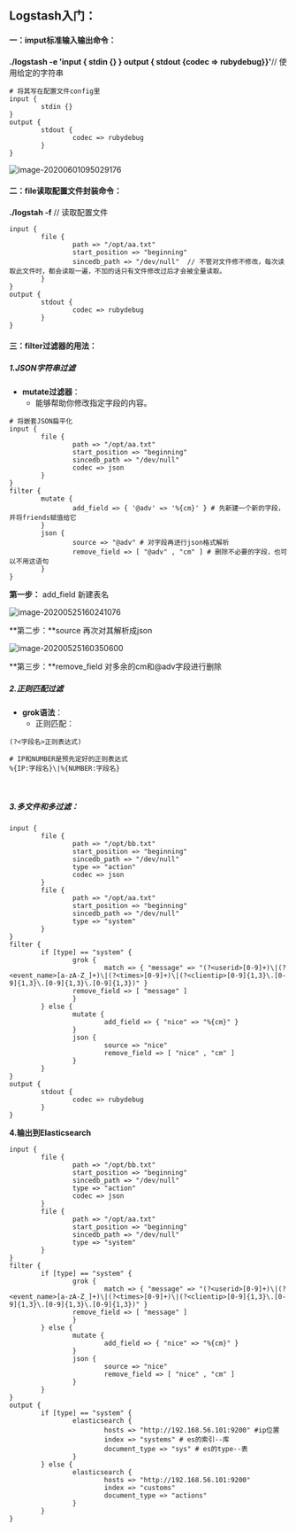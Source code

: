 ## Logstash入门：

#### **一：imput标准输入输出命令：**

**./logstash -e 'input { stdin {} } output { stdout {codec => rubydebug}}'**// 使用给定的字符串

```shell
# 将其写在配置文件config里
input {
        stdin {}
}
output {
        stdout {
                codec => rubydebug
        }
}
```

![image-20200601095029176](C:%5CUsers%5Clenovo%5CAppData%5CRoaming%5CTypora%5Ctypora-user-images%5Cimage-20200601095029176.png)

#### **二：file读取配置文件封装命令：**

**./logstah -f** // 读取配置文件

```shell
input {
        file {
                path => "/opt/aa.txt"
                start_position => "beginning"
                sincedb_path => "/dev/null"  // 不管对文件修不修改，每次读取此文件时，都会读取一遍，不加的话只有文件修改过后才会被全量读取。
        }
}
output {
        stdout {
                codec => rubydebug
        }
}
```

#### **三：filter过滤器的用法：**

##### **1.JSON字符串过滤**

- **mutate过滤器**：
  - 能够帮助你修改指定字段的内容。

```shell
# 将嵌套JSON扁平化
input {
        file {
                path => "/opt/aa.txt"
                start_position => "beginning"
                sincedb_path => "/dev/null" 
                codec => json
        }
}
filter {
        mutate {
                add_field => { '@adv' => '%{cm}' } # 先新建一个新的字段，并将friends赋值给它
        }
        json {
                source => "@adv" # 对字段再进行json格式解析
                remove_field => [ "@adv" , "cm" ] # 删除不必要的字段，也可以不用这语句
        }
}
```

**第一步：** add_field 新建表名

![image-20200525160241076](C:%5CUsers%5Clenovo%5CAppData%5CRoaming%5CTypora%5Ctypora-user-images%5Cimage-20200525160241076.png)

**第二步：**source 再次对其解析成json

![image-20200525160350600](C:%5CUsers%5Clenovo%5CAppData%5CRoaming%5CTypora%5Ctypora-user-images%5Cimage-20200525160350600.png)

**第三步：**remove_field 对多余的cm和@adv字段进行删除

##### **2.正则匹配过滤**

- **grok语法**：
  - 正则匹配：

```
(?<字段名>正则表达式)
```

```
# IP和NUMBER是预先定好的正则表达式
%{IP:字段名}\|%{NUMBER:字段名}
```

​		

##### **3.多文件和多过滤：**

```shell
input {
        file {
                path => "/opt/bb.txt"
                start_position => "beginning"
                sincedb_path => "/dev/null"
                type => "action"
                codec => json
        }
        file {
                path => "/opt/aa.txt"
                start_position => "beginning"
                sincedb_path => "/dev/null"
                type => "system"
        }
}
filter {
        if [type] == "system" {
                grok {
                        match => { "message" => "(?<userid>[0-9]+)\|(?<event_name>[a-zA-Z_]+)\|(?<times>[0-9]+)\|(?<clientip>[0-9]{1,3}\.[0-9]{1,3}\.[0-9]{1,3}\.[0-9]{1,3})" }
                remove_field => [ "message" ]
                }
        } else {
                mutate {
                        add_field => { "nice" => "%{cm}" }
                }
                json {
                        source => "nice"
                        remove_field => [ "nice" , "cm" ]
                }
        }
}
output {
        stdout {
                codec => rubydebug
        }
}

```

**4.输出到Elasticsearch**

```shell
input {
        file {
                path => "/opt/bb.txt"
                start_position => "beginning"
                sincedb_path => "/dev/null"
                type => "action"
                codec => json
        }
        file {
                path => "/opt/aa.txt"
                start_position => "beginning"
                sincedb_path => "/dev/null"
                type => "system"
        }
}
filter {
        if [type] == "system" {
                grok {
                        match => { "message" => "(?<userid>[0-9]+)\|(?<event_name>[a-zA-Z_]+)\|(?<times>[0-9]+)\|(?<clientip>[0-9]{1,3}\.[0-9]{1,3}\.[0-9]{1,3}\.[0-9]{1,3})" }
                remove_field => [ "message" ]
                }
        } else {
                mutate {
                        add_field => { "nice" => "%{cm}" }
                }
                json {
                        source => "nice"
                        remove_field => [ "nice" , "cm" ]
                }
        }
}
output {
        if [type] == "system" {
                elasticsearch {
                        hosts => "http://192.168.56.101:9200" #ip位置
                        index => "systems" # es的索引--库
                        document_type => "sys" # es的type--表
                }
        } else {
                elasticsearch {
                        hosts => "http://192.168.56.101:9200"
                        index => "customs"
                        document_type => "actions"
                }
        }
}

```

